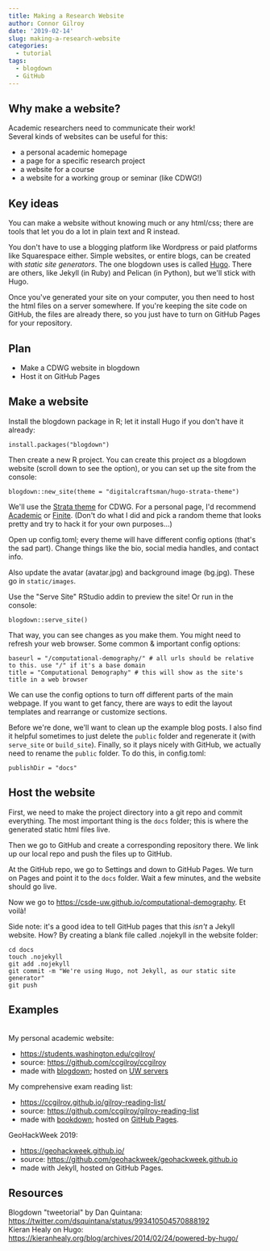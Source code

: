 ```yaml
---
title: Making a Research Website
author: Connor Gilroy
date: '2019-02-14'
slug: making-a-research-website
categories:
  - tutorial
tags:
  - blogdown
  - GitHub
---
```


## Why make a website?

Academic researchers need to communicate their work!  
Several kinds of websites can be useful for this:

- a personal academic homepage
- a page for a specific research project
- a website for a course
- a website for a working group or seminar (like CDWG!)

## Key ideas

You can make a website without knowing much or any html/css; there are tools that let you do a lot in plain text and R instead.

You don't have to use a blogging platform like Wordpress or paid platforms like Squarespace either. Simple websites, or entire blogs, can be created with *static site generators*. The one blogdown uses is called [Hugo](https://gohugo.io/). There are others, like Jekyll (in Ruby) and Pelican (in Python), but we'll stick with Hugo.

Once you've generated your site on your computer, you then need to host the html files on a server somewhere. If you're keeping the site code on GitHub, the files are already there, so you just have to turn on GitHub Pages for your repository.

## Plan

- Make a CDWG website in blogdown
- Host it on GitHub Pages

## Make a website

Install the blogdown package in R; let it install Hugo if you don't have it already:

```
install.packages("blogdown")
```

Then create a new R project. You can create this project *as* a blogdown website (scroll down to see the option), or you can set up the site from the console:

```
blogdown::new_site(theme = "digitalcraftsman/hugo-strata-theme")
```

We'll use the [Strata theme](https://themes.gohugo.io/strata/) for CDWG. For a personal page, I'd recommend [Academic](https://themes.gohugo.io/academic/) or [Finite](https://themes.gohugo.io/finite/). (Don't do what I did and pick a random theme that looks pretty and try to hack it for your own purposes...)

Open up config.toml; every theme will have different config options (that's the sad part). Change things like the bio, social media handles, and contact info.

Also update the avatar (avatar.jpg) and background image (bg.jpg). These go in `static/images`.

Use the "Serve Site" RStudio addin to preview the site! Or run in the console:

```
blogdown::serve_site()
```

That way, you can see changes as you make them. You might need to refresh your web browser. Some common & important config options: 

```
baseurl = "/computational-demography/" # all urls should be relative to this. use "/" if it's a base domain
title = "Computational Demography" # this will show as the site's title in a web browser
```

We can use the config options to turn off different parts of the main webpage. If you want to get fancy, there are ways to edit the layout templates and rearrange or customize sections.

Before we're done, we'll want to clean up the example blog posts. I also find it helpful sometimes to just delete the `public` folder and regenerate it (with `serve_site` or `build_site`). Finally, so it plays nicely with GitHub, we actually need to rename the `public` folder. To do this, in config.toml:

```
publishDir = "docs"
```

## Host the website

First, we need to make the project directory into a git repo and commit everything. The most important thing is the `docs` folder; this is where the generated static html files live.

Then we go to GitHub and create a corresponding repository there. We link up our local repo and push the files up to GitHub.

At the GitHub repo, we go to Settings and down to GitHub Pages. We turn on Pages and point it to the `docs` folder. Wait a few minutes, and the website should go live.

Now we go to https://csde-uw.github.io/computational-demography. Et voilà!

Side note: it's a good idea to tell GitHub pages that this *isn't* a Jekyll website. How? By creating a blank file called .nojekyll in the website folder:

```
cd docs
touch .nojekyll
git add .nojekyll
git commit -m "We're using Hugo, not Jekyll, as our static site generator"
git push
```

## Examples
<br>
My personal academic website:

- https://students.washington.edu/cgilroy/
- source: https://github.com/ccgilroy/ccgilroy
- made with [blogdown](https://bookdown.org/yihui/blogdown/); hosted on [UW servers](https://itconnect.uw.edu/connect/web-publishing/shared-hosting/)

My comprehensive exam reading list:  

- https://ccgilroy.github.io/gilroy-reading-list/
- source: https://github.com/ccgilroy/gilroy-reading-list
- made with [bookdown](https://bookdown.org/); hosted on [GitHub Pages](https://pages.github.com/).

GeoHackWeek 2019:

- https://geohackweek.github.io/
- source: https://github.com/geohackweek/geohackweek.github.io
- made with Jekyll, hosted on GitHub Pages.

## Resources

Blogdown "tweetorial" by Dan Quintana: https://twitter.com/dsquintana/status/993410504570888192  
Kieran Healy on Hugo: https://kieranhealy.org/blog/archives/2014/02/24/powered-by-hugo/

